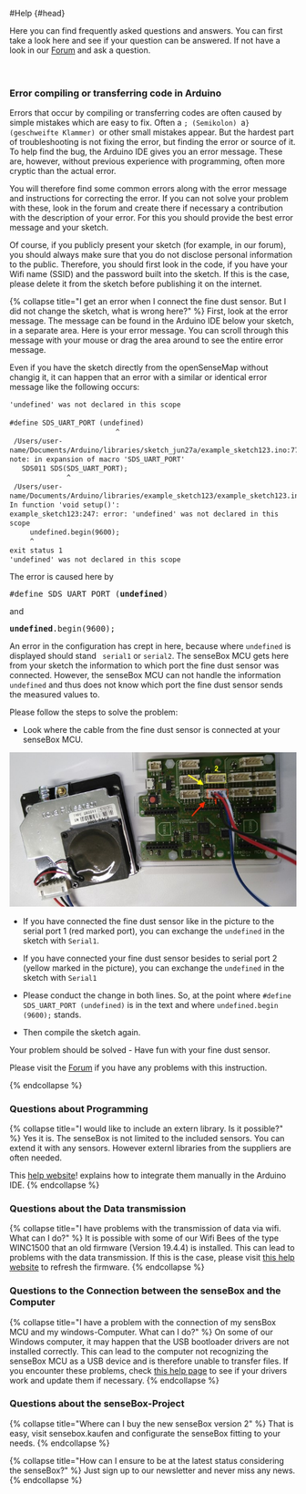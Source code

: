#Help {#head}
<div class="description">
Here you can find frequently asked questions and answers. You can first take a look here and see if your question can be answered. If not have a look in our <a href="https://forum.sensebox.de/">Forum</a> and ask a question.</div>
<div class="line">
    <br>
    <br>
</div>

### Error compiling or transferring code in Arduino

Errors that occur by compiling or transferring codes are often caused by simple mistakes which are easy to fix. Often a `; (Semikolon) `a`} (geschweifte Klammer) `or other small mistakes appear. But the hardest part of troubleshooting is not fixing the error, but finding the error or source of it. To help find the bug, the Arduino IDE gives you an error message.
These are, however, without previous experience with programming, often more cryptic than the actual error.

You will therefore find some common errors along with the error message and instructions for correcting the error. If you can not solve your problem with these, look in the forum and create there if necessary a contribution with the description of your error. For this you should provide the best error message and your sketch.


<div class="box_info">
    <i class="fa fa-info fa-fw" aria-hidden="true" style="color: #42acf3;"></i>
   Of course, if you publicly present your sketch (for example, in our forum), you should always make sure that you do not disclose personal information to the public. Therefore, you should first look in the code, if you have your Wifi name (SSID) and the password built into the sketch. If this is the case, please delete it from the sketch before publishing it on the internet.
</div>

{% collapse title="I get an error when I connect the fine dust sensor. But I did not change the sketch, what is wrong here?" %}
First, look at the error message. The message can be found in the Arduino IDE below your sketch, in a separate area. Here is your error message. You can scroll through this message with your mouse or drag the area around to see the entire error message.

Even if you have the sketch directly from the openSenseMap without changig it, it can happen that an error with a similar or identical error message like the following occurs:

```arduino
'undefined' was not declared in this scope
   
#define SDS_UART_PORT (undefined)
                          ^
 /Users/user-name/Documents/Arduino/libraries/sketch_jun27a/example_sketch123.ino:77:12: note: in expansion of macro 'SDS_UART_PORT'
   SDS011 SDS(SDS_UART_PORT);
              ^
 /Users/user-name/Documents/Arduino/libraries/example_sketch123/example_sketch123.ino: In function 'void setup()':
example_sketch123:247: error: 'undefined' was not declared in this scope
     undefined.begin(9600);
     ^
exit status 1
'undefined' was not declared in this scope
```

The error is caused here by
<pre>#define SDS_UART_PORT (<b>undefined</b>)</pre>
and
<pre><b>undefined</b>.begin(9600);</pre>


 An error in the configuration has crept in here, because where `undefined` is displayed should stand ` serial1` or `serial2`. The senseBox MCU gets here from your sketch the information to which port the fine dust sensor was connected. However, the senseBox MCU can not handle the information `undefined` and thus does not know which port the fine dust sensor sends the measured values to. 
 
 Please follow the steps to solve the problem:

- Look where the cable from the fine dust sensor is connected at your senseBox MCU.

![Look at which of the two color-coded ports you've connected your fine dust sensor.](https://github.com/sensebox/resources/raw/master/gitbook_pictures/feinstaub_serial_port.jpg)

- If you have connected the fine dust sensor like in the picture to the serial port 1 (red marked port), you can exchange the `undefined` in the sketch with `Serial1`. 

- If you have connected your fine dust sensor besides to serial port 2 (yellow marked in the picture), you can exchange the `undefined` in the sketch with `Serial1`

- Please conduct the change in both lines. So, at the point where `#define SDS_UART_PORT (undefined)` is in the text and where `undefined.begin (9600);` stands.

- Then compile the sketch again. 

Your problem should be solved - Have fun with your fine dust sensor. 

Please visit the [Forum](https://forum.sensebox.de) if you have any problems with this instruction. 

{% endcollapse %}


### Questions about Programming
{% collapse title="I would like to include an extern library. Is it possible?" %}
Yes it is. The senseBox is not limited to the included sensors. You can extend it with any sensors. However externl libraries from the suppliers are often needed. 

This [help website](add-external-libraries.md)! explains how to integrate them manually in the  Arduino IDE. 
{% endcollapse %}


### Questions about the Data transmission

{% collapse title="I have problems with the transmission of data via wifi. What can I do?" %}
It is possible with some of our Wifi Bees of the type WINC1500 that an old firmware (Version 19.4.4) is installed. This can lead to problems with the data transmission. If this is the case, please visit [this help website](../additional-info.md) to refresh the firmware.
{% endcollapse %}

### Questions to the Connection between the senseBox and the Computer

{% collapse title="I have a problem with the connection of my sensBox MCU and my windows-Computer. What can I do?" %}
On some of our Windows computer, it may happen that the USB bootloader drivers are not installed correctly. This can lead to the computer not recognizing the senseBox MCU as a USB device and is therefore unable to transfer files. If you encounter these problems, check [this help page](../win-boot-help.md) to see if your drivers work and update them if necessary.
{% endcollapse %}


### Questions about the senseBox-Project

{% collapse title="Where can I buy the new senseBox version 2" %}
That is easy, visit sensebox.kaufen and configurate the senseBox fitting to your needs.
{% endcollapse %}


{% collapse title="How can I ensure to be at the latest status considering the senseBox?" %}
Just sign up to our newsletter and never miss any news.     
{% endcollapse %}
